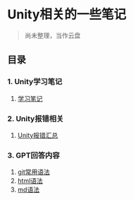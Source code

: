# Unity相关的一些笔记       

>尚未整理，当作云盘

## 目录

### 1. Unity学习笔记

1. [学习笔记][1]

[1]:https://github.com/GavinZ233/Unity-Note/blob/dev/Unity%20StudyNote/%E5%AD%A6%E4%B9%A0%E7%AC%94%E8%AE%B0%E8%A1%A5%E5%85%85.md
### 2. Unity报错相关

1.  [Unity报错汇总][1]  





[1]:https://github.com/GavinZ233/Unity-Note/blob/dev/Unity%20Error/Unity%E5%B7%A5%E4%BD%9C%E9%94%99%E8%AF%AF%E6%B1%87%E6%80%BB.md

### 3. GPT回答内容

1. [git常用语法][1]
2. [html语法][2]
3. [md语法][3]


[1]:https://github.com/GavinZ233/Unity-Note/blob/dev/GPT-Q%26A/git.md
[2]:https://github.com/GavinZ233/Unity-Note/blob/dev/GPT-Q%26A/html.md
[3]:https://github.com/GavinZ233/Unity-Note/blob/dev/GPT-Q%26A/markdown.md
